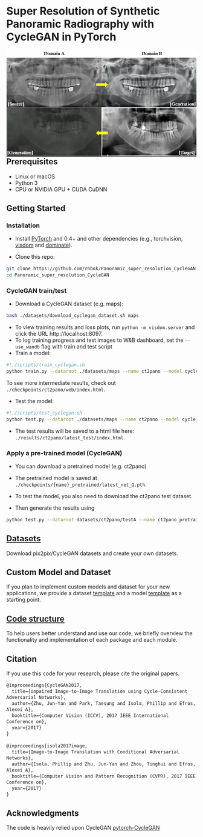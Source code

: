 # Super Resolution of Synthetic Panoramic Radiography with CycleGAN in PyTorch

<img src='imgs/ct2pano_result.png' align="right" width=914>

<br><br><br>

## Prerequisites
- Linux or macOS
- Python 3
- CPU or NVIDIA GPU + CUDA CuDNN

## Getting Started
### Installation
- Install [PyTorch](http://pytorch.org) and 0.4+ and other dependencies (e.g., torchvision, [visdom](https://github.com/facebookresearch/visdom) and [dominate](https://github.com/Knio/dominate)).

- Clone this repo:
```bash
git clone https://github.com/rnbok/Panoramic_super_resolution_CycleGAN.git 
cd Panoramic_super_resolution_CycleGAN
```


### CycleGAN train/test
- Download a CycleGAN dataset (e.g. maps):
```bash
bash ./datasets/download_cyclegan_dataset.sh maps
```
- To view training results and loss plots, run `python -m visdom.server` and click the URL http://localhost:8097.
- To log training progress and test images to W&B dashboard, set the `--use_wandb` flag with train and test script
- Train a model:
```bash
#!./scripts/train_cyclegan.sh
python train.py --dataroot ./datasets/maps --name ct2pano --model cycle_gan
```
To see more intermediate results, check out `./checkpoints/ct2pano/web/index.html`.
- Test the model:
```bash
#!./scripts/test_cyclegan.sh
python test.py --dataroot ./datasets/maps --name ct2pano --model cycle_gan
```
- The test results will be saved to a html file here: `./results/ct2pano/latest_test/index.html`.


### Apply a pre-trained model (CycleGAN)
- You can download a pretrained model (e.g. ct2pano)
- The pretrained model is saved at `./checkpoints/{name}_pretrained/latest_net_G.pth`.
- To test the model, you also need to download the  ct2pano test dataset.

- Then generate the results using
```bash
python test.py --dataroot datasets/ct2pano/testA --name ct2pano_pretrained --model test --no_dropout
```

## [Datasets](docs/datasets.md)
Download pix2pix/CycleGAN datasets and create your own datasets.

## Custom Model and Dataset
If you plan to implement custom models and dataset for your new applications, we provide a dataset [template](data/template_dataset.py) and a model [template](models/template_model.py) as a starting point.

## [Code structure](docs/overview.md)
To help users better understand and use our code, we briefly overview the functionality and implementation of each package and each module.

## Citation
If you use this code for your research, please cite the original papers.

```
@inproceedings{CycleGAN2017,
  title={Unpaired Image-to-Image Translation using Cycle-Consistent Adversarial Networks},
  author={Zhu, Jun-Yan and Park, Taesung and Isola, Phillip and Efros, Alexei A},
  booktitle={Computer Vision (ICCV), 2017 IEEE International Conference on},
  year={2017}
}

@inproceedings{isola2017image,
  title={Image-to-Image Translation with Conditional Adversarial Networks},
  author={Isola, Phillip and Zhu, Jun-Yan and Zhou, Tinghui and Efros, Alexei A},
  booktitle={Computer Vision and Pattern Recognition (CVPR), 2017 IEEE Conference on},
  year={2017}
}
```
## Acknowledgments
The code is heavily relied upon CycleGAN [pytorch-CycleGAN](https://github.com/junyanz/pytorch-CycleGAN-and-pix2pix)

